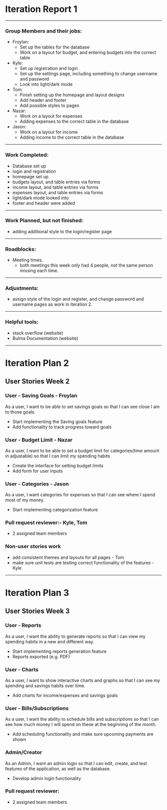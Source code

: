 Iteration Report 1 
===
---
### Group Members and their jobs:
- Froylan:
  - Set up the tables for the database
  - Work on a layout for budget, and entering budgets into the correct table
- Kyle:
  - Set up registration and login
  - Set up the settings page, including something to change username and password
  - Look into light/dark mode
- Tom:
  - Finish setting up the homepage and layout designs
  - Add header and footer
  - Add possible styles to pages
- Nazar:
  - Work on a layout for expenses
  - Adding expenses to the correct table in the database
- Jason:
  - Work on a layout for income    
  - Adding income to the correct table in the database  
---
### Work Completed:
- Database set up
- login and registration
- homepage set up
- budgets layout, and table entries via forms
- income layout, and table entries via forms  
- expenses layout, and table entries via forms  
- light/dark mode looked into
- footer and header were added

---
### Work Planned, but not finished:
- adding additional style to the login/register page

---
### Roadblocks:
- Meeting times.
  - both meetings this week only had 4 people, not the same person missing each time.

---
### Adjustments:
- assign style of the login and register, and change password and username pages as work in iteration 2.

---
### Helpful tools:
- stack overflow (website)
- Bulma Documentation (website)


----------

Iteration Plan 2
===
User Stories Week 2
---

### User - Saving Goals - Froylan
As a user, I want to be able to set savings goals so that I can see close I am to those goals.
- Start implementing the Saving goals feature
- Add functionality to track progress toward goals

### User - Budget Limit - Nazar
As a user, I want to be able to set a budget limit for categories(time amount in adjustable) so that I can limit my spending habits
- Create the interface for setting budget limits
- Add form for user inputs

### User - Categories - Jason
As a user, I want categories for expenses so that I can see where I spend most of my money.
- Start implementing categorization feature

### Pull request reviewer:- Kyle, Tom
- 2 assigned team members 

### Non-user stories work
- add consistent themes and layouts for all pages - Tom
- make sure unit tests are testing correct functionality of the features - Kyle


--------------------------------

# Iteration Plan 3
## User Stories Week 3

### User - Reports
As a user, I want the ability to generate reports so that I can view my spending habits in a new and different way. 
- Start implementing reports generation feature
- Reports exported (e.g. PDF)

### User - Charts
As a user, I want to show interactive charts and graphs so that I can see my spending and savings habits over time.
- Add charts for income/expenses and savings goals

### User - Bills/Subscriptions
As a user, I want the ability to schedule bills and subscriptions so that I can see how much money I will spend on these at the beginning of the month.
- Add scheduling functionality and make sure upcoming payments are shown

### Admin/Creator
As an Admin, I want an admin login so that I can edit, create, and test features of the application, as well as the database.
- Develop admin login functionality

### Pull request reviewer:
- 2 assigned team members